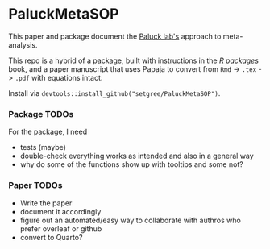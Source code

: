 

# PaluckMetaSOP

<!-- badges: start -->
<!-- badges: end -->

This paper and package document the [Paluck lab's](https://www.betsylevypaluck.com/) approach to meta-analysis. 

This repo is a hybrid of a package, built with instructions in the [_R packages_](https://r-pkgs.org/) book, and a paper manuscript that uses Papaja to convert from `Rmd` -> `.tex` -> `.pdf` with equations intact. 

Install via `devtools::install_github("setgree/PaluckMetaSOP")`.

### Package TODOs

For the package, I need 
* tests (maybe)
* double-check everything works as intended and also in a general way
* why do some of the functions show up with tooltips and some not?

### Paper TODOs

* Write the paper
* document it accordingly
* figure out an automated/easy way to collaborate with authros who prefer overleaf or github
* convert to Quarto? 
